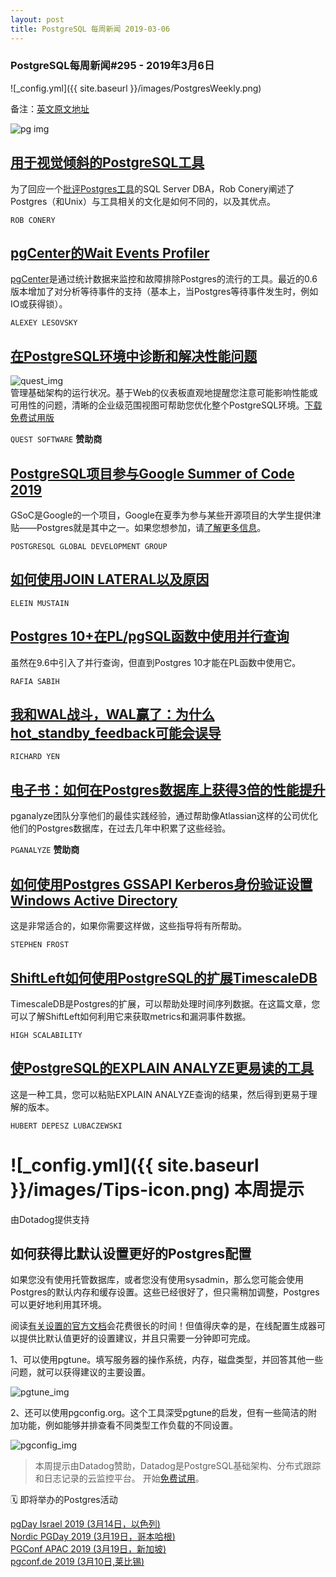 ```yaml
---
layout: post
title: PostgreSQL 每周新闻 2019-03-06
---
```


### PostgreSQL每周新闻#295 - 2019年3月6日
![_config.yml]({{ site.baseurl }}/images/PostgresWeekly.png)

备注：[英文原文地址](https://postgresweekly.com/issues/295)

![pg img](https://res.cloudinary.com/cpress/image/upload/w_1280,e_sharpen:60/xljhbftdd3kyllwfmn1x.jpg)

## [用于视觉倾斜的PostgreSQL工具](https://rob.conery.io/2019/03/04/postgresql-tools-for-the-visually-inclined/)
为了回应一个[批评Postgres工具](https://www.softwareandbooz.com/postgresql-for-a-sql-server-dba-the-tooling-stinks/)的SQL Server DBA，Rob Conery阐述了Postgres（和Unix）与工具相关的文化是如何不同的，以及其优点。

`ROB CONERY`

## [pgCenter的Wait Events Profiler](https://blog.dataegret.com/2019/03/pgcenters-wait-event-profiler.html)
[pgCenter](https://github.com/lesovsky/pgcenter)是通过统计数据来监控和故障排除Postgres的流行的工具。最近的0.6版本增加了对分析等待事件的支持（基本上，当Postgres等待事件发生时，例如IO或获得锁）。

`ALEXEY LESOVSKY`

## [在PostgreSQL环境中诊断和解决性能问题](https://www.quest.com/products/foglight-for-postgresql/?utm_source=none&utm_medium=Direct-External+Online+Advertising&utm_campaign=FY2019_Q4_AMER_DBPerf_CooperPress_FoglightPostgres_Jan_eNewsletter_ADV&utm_term=&utm_content=cooper-press-enewsletter)

![quest_img](https://copm.s3.amazonaws.com/2100ff85.jpg)  
管理基础架构的运行状况。基于Web的仪表板直观地提醒您注意可能影响性能或可用性的问题，清晰的企业级范围视图可帮助您优化整个PostgreSQL环境。[下载免费试用版](https://www.quest.com/products/foglight-for-postgresql/?utm_source=none&utm_medium=Direct-External+Online+Advertising&utm_campaign=FY2019_Q4_AMER_DBPerf_CooperPress_FoglightPostgres_Jan_eNewsletter_ADV&utm_term=&utm_content=cooper-press-enewsletter)

`QUEST SOFTWARE` **赞助商**

## [PostgreSQL项目参与Google Summer of Code 2019](https://www.postgresql.org/about/news/1925/)
GSoC是Google的一个项目，Google在夏季为参与某些开源项目的大学生提供津贴——Postgres就是其中之一。如果您想参加，请[了解更多信息](https://wiki.postgresql.org/wiki/GSoC)。

`POSTGRESQL GLOBAL DEVELOPMENT GROUP`

## [如何使用JOIN LATERAL以及原因](https://blog.2ndquadrant.com/join-lateral/)

`ELEIN MUSTAIN`

## [Postgres 10+在PL/pgSQL函数中使用并行查询](https://rafiasabih.blogspot.com/2019/03/using-parallelism-for-queries-from-pl.html)
虽然在9.6中引入了并行查询，但直到Postgres 10才能在PL函数中使用它。

`RAFIA SABIH`

## [我和WAL战斗，WAL赢了：为什么hot_standby_feedback可能会误导](http://richyen.com/replication/postgres/hot_standby_feedback/2019/03/05/i_fought_the_wal.html)

`RICHARD YEN`

## [电子书：如何在Postgres数据库上获得3倍的性能提升](https://pganalyze.com/ebooks/optimizing-postgres-query-performance?utm_source=PostgresWeeklySecondary)
pganalyze团队分享他们的最佳实践经验，通过帮助像Atlassian这样的公司优化他们的Postgres数据库，在过去几年中积累了这些经验。

`PGANALYZE` **赞助商**

## [如何使用Postgres GSSAPI Kerberos身份验证设置Windows Active Directory](https://info.crunchydata.com/blog/windows-active-directory-postgresql-gssapi-kerberos-authentication)
这是非常适合的，如果你需要这样做，这些指导将有所帮助。

`STEPHEN FROST`

## [ShiftLeft如何使用PostgreSQL的扩展TimescaleDB](http://highscalability.com/blog/2018/12/5/how-shiftleft-uses-postgresql-extension-timescaledb.html)
TimescaleDB是Postgres的扩展，可以帮助处理时间序列数据。在这篇文章，您可以了解ShiftLeft如何利用它来获取metrics和漏洞事件数据。

`HIGH SCALABILITY`

## [使PostgreSQL的EXPLAIN ANALYZE更易读的工具](https://explain.depesz.com/)
这是一种工具，您可以粘贴EXPLAIN ANALYZE查询的结果，然后得到更易于理解的版本。

`HUBERT DEPESZ LUBACZEWSKI`

# ![_config.yml]({{ site.baseurl }}/images/Tips-icon.png)   本周提示
由Dotadog提供支持

## 如何获得比默认设置更好的Postgres配置

如果您没有使用托管数据库，或者您没有使用sysadmin，那么您可能会使用Postgres的默认内存和缓存设置。这些已经很好了，但只需稍加调整，Postgres可以更好地利用其环境。

阅读[有关设置的官方文档](https://www.postgresql.org/docs/9.6/runtime-config-resource.html#RUNTIME-CONFIG-RESOURCE-MEMORY)会花费很长的时间！但值得庆幸的是，在线配置生成器可以提供比默认值更好的设置建议，并且只需要一分钟即可完成。

1、可以使用pgtune。填写服务器的操作系统，内存，磁盘类型，并回答其他一些问题，就可以获得建议的主要设置。

![pgtune_img](https://res.cloudinary.com/cpress/image/upload/w_1280,e_sharpen:60/ylbj5dq1jdwwrwxhhejz.jpg)  

2、还可以使用pgconfig.org。这个工具深受pgtune的启发，但有一些简洁的附加功能，例如能够并排查看不同类型工作负载的不同设置。

![pgconfig_img](https://res.cloudinary.com/cpress/image/upload/w_1280,e_sharpen:60/xaenaqbht3yo9pbudtyq.jpg)  

> 本周提示由Datadog赞助，Datadog是PostgreSQL基础架构、分布式跟踪和日志记录的云监控平台。 开始[免费试用](https://postgresweekly.com/link/59029/web)。

🗓  即将举办的Postgres活动  

 [pgDay Israel 2019 (3月14日，以色列)](https://pgday.org.il/)  
 [Nordic PGDay 2019 (3月19日，哥本哈根)](https://2019.nordicpgday.org/)  
 [PGConf APAC 2019 (3月19日，新加坡)](https://2019.pgconfapac.org/)  
 [pgconf.de 2019 (3月10日,莱比锡)](https://2019.pgconf.de/)  
